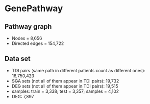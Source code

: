 # GenePathway



## Pathway graph
* Nodes = 8,656
* Directed edges = 154,722

## Data set
* TDI pairs (same path in different patients count as different ones): 16,750,423
* SGA sets (not all of them appear in TDI pairs): 19,732
* DEG sets (not all of them appear in TDI pairs): 19,515
* samples: train = 3,338; test = 3,357; samples = 4,102
* DEG: 7,897
